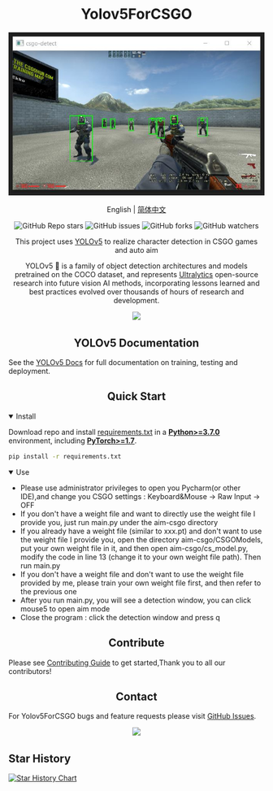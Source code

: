 <div align="center">

# Yolov5ForCSGO

  <p>
    <a align="center" href="https://github.com/Lucid1ty/Yolov5ForCSGO" target="_blank">
      <img width="850" src="https://github.com/Lucid1ty/images/blob/main/picture/WeChat%20Image_20221016201232.jpg?raw=true"></a>
  </p>


English | [简体中文](https://github.com/Lucid1ty/Yolov5ForCSGO/blob/main/.github/README_cn.md)

![GitHub Repo stars](https://img.shields.io/github/stars/Lucid1ty/Yolov5ForCSGO?style=social)
![GitHub issues](https://img.shields.io/github/issues/Lucid1ty/Yolov5ForCSGO)
![GitHub forks](https://img.shields.io/github/forks/Lucid1ty/Yolov5ForCSGO?style=social)
![GitHub watchers](https://img.shields.io/github/watchers/Lucid1ty/Yolov5ForCSGO?style=social)
<div>

</div>


<p>
   This project uses <a href="https://github.com/ultralytics/yolov5">YOLOv5</a> to realize character detection in CSGO games and auto aim

YOLOv5 🚀 is a family of object detection architectures and models pretrained on the COCO dataset, and represents <a href="https://ultralytics.com">Ultralytics</a>
 open-source research into future vision AI methods, incorporating lessons learned and best practices evolved over thousands of hours of research and development.
</p>

<div align="center">
   <a href="https://www.oscs1024.com/project/oscs/Lucid1ty/Yolov5ForCSGO?ref=badge_small" alt="OSCS Status">
   <img src="https://www.oscs1024.com/platform/badge/Lucid1ty/Yolov5ForCSGO.svg?size=small""/>
   </a>
</div>


</div>

## <div align="center">YOLOv5 Documentation</div>

See the [YOLOv5 Docs](https://docs.ultralytics.com) for full documentation on training, testing and deployment.

## <div align="center">Quick Start</div>

<details open>
<summary>Install</summary>

Download repo and install [requirements.txt](https://github.com/Lucid1ty/Yolov5ForCSGO/blob/main/requirements.txt) in a [**Python>=3.7.0**](https://www.python.org/) environment, including [**PyTorch>=1.7**](https://pytorch.org/get-started/locally/).

```bash
pip install -r requirements.txt
```

</details>

<details open>
<summary>Use</summary>
<ul>
<li>Please use administrator privileges to open you Pycharm(or other IDE),and change you CSGO settings : Keyboard&Mouse -> Raw Input -> OFF</li>
<li>If you don't have a weight file and want to directly use the weight file I provide you, just run main.py under the aim-csgo directory</li>
<li>If you already have a weight file (similar to xxx.pt) and don't want to use the weight file I provide you, open the directory aim-csgo/CSGOModels, put your own weight file in it, and then open aim-csgo/cs_model.py, modify the code in line 13 (change it to your own weight file path). Then run main.py</li>
<li>If you don't have a weight file and don't want to use the weight file provided by me, please train your own weight file first, and then refer to the previous one</li>
<li>After you run main.py, you will see a detection window, you can click mouse5 to open aim mode</li>
<li>Close the program : click the detection window and press q</li>
</ul>


</details>

## <div align="center">Contribute</div>

Please see [Contributing Guide](CONTRIBUTING.md) to get started,Thank you to all our contributors!


## <div align="center">Contact</div>

For Yolov5ForCSGO bugs and feature requests please visit [GitHub Issues](https://github.com/Lucid1ty/Yolov5ForCSGO/issues).


<div align="center">
    <a href="https://github.com/Lucid1ty">
        <img src="https://github.com/ultralytics/yolov5/releases/download/v1.0/logo-social-github.png" width="3%"/>
    </a>
</div>

[assets]: https://github.com/Lucid1ty/Yolov5ForCSGO/releases


## Star History

[![Star History Chart](https://api.star-history.com/svg?repos=Lucid1ty/Yolov5ForCSGO&type=Timeline)](https://star-history.com/#Lucid1ty/Yolov5ForCSGO&Timeline)
